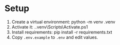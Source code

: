 # Setup

1. Create a virtual environment: python -m venv .venv
2. Activate it: .\.venv\Scripts\Activate.ps1
3. Install requirements: pip install -r requirements.txt
4. Copy `.env.example` to `.env` and edit values.
